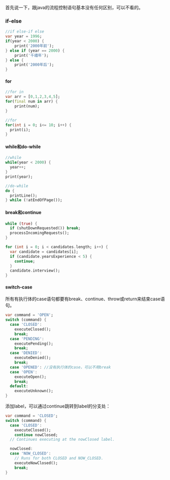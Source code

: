 首先说一下，跟java的流程控制语句基本没有任何区别，可以不看的。

### if-else

```dart
//if else-if else
var year = 1996;
if(year < 2000) {
	print('2000年前');
} else if (year == 2000) {
	print('千禧年');
} else {
	print('2000年后');
}
```

#### for

```dart
//for in
var arr = [0,1,2,3,4,5];
for(final num in arr) {
	print(num); 
}

//for
for(int i = 0; i<= 10; i++) {
  print(i);
}

```

#### while和do-while

```dart
//while
while(year < 2000) {
  year++;
}
print(year);

//do-while
do {
  printLine();
} while (!atEndOfPage());
```

#### break和continue

```dart
while (true) {
  if (shutDownRequested()) break;
  processIncomingRequests();
}

for (int i = 0; i < candidates.length; i++) {
  var candidate = candidates[i];
  if (candidate.yearsExperience < 5) {
    continue;
  }
  candidate.interview();
}
```

#### switch-case

所有有执行体的case语句都要有break、continue、throw或return来结束case语句。

```dart
var command = 'OPEN';
switch (command) {
  case 'CLOSED':
    executeClosed();
    break;
  case 'PENDING':
    executePending();
    break;
  case 'DENIED':
    executeDenied();
    break;
  case 'OPENED': //没有执行体的case，可以不用break
  case 'OPEN':
    executeOpen();
    break;
  default:
    executeUnknown();
}
```

添加label，可以通过continue跳转到label的分支处：

```dart
var command = 'CLOSED';
switch (command) {
  case 'CLOSED':
    executeClosed();
    continue nowClosed;
  // Continues executing at the nowClosed label.

  nowClosed:
  case 'NOW_CLOSED':
    // Runs for both CLOSED and NOW_CLOSED.
    executeNowClosed();
    break;
}
```

